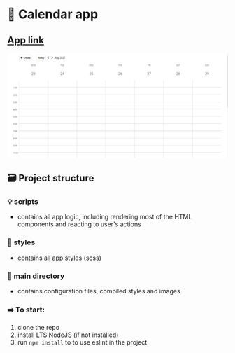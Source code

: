 # 📅 Calendar app

## [App link](https://art-litv.github.io/calendar)

<img src="./app.png" alt="drawing" width="700"/>

## 🗃️ Project structure

### 💡 scripts

- contains all app logic, including rendering most of the HTML components and reacting to user's actions

### 💅 styles

- contains all app styles (scss)

### 📁 main directory

- contains configuration files, compiled styles and images

### ➡️ To start:

1. clone the repo
2. install LTS [NodeJS](https://nodejs.org/en/) (if not installed)
3. run `npm install` to to use eslint in the project
